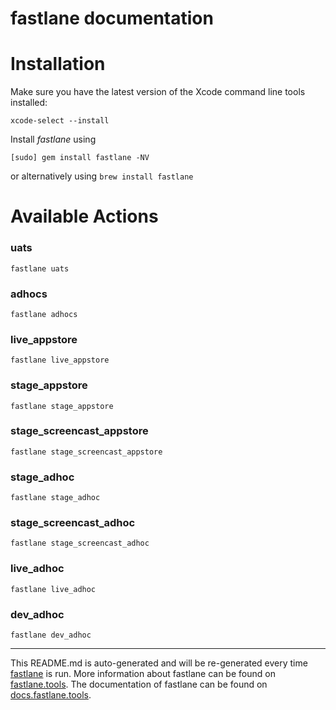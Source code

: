 fastlane documentation
================
# Installation

Make sure you have the latest version of the Xcode command line tools installed:

```
xcode-select --install
```

Install _fastlane_ using
```
[sudo] gem install fastlane -NV
```
or alternatively using `brew install fastlane`

# Available Actions
### uats
```
fastlane uats
```

### adhocs
```
fastlane adhocs
```

### live_appstore
```
fastlane live_appstore
```

### stage_appstore
```
fastlane stage_appstore
```

### stage_screencast_appstore
```
fastlane stage_screencast_appstore
```

### stage_adhoc
```
fastlane stage_adhoc
```

### stage_screencast_adhoc
```
fastlane stage_screencast_adhoc
```

### live_adhoc
```
fastlane live_adhoc
```

### dev_adhoc
```
fastlane dev_adhoc
```


----

This README.md is auto-generated and will be re-generated every time [fastlane](https://fastlane.tools) is run.
More information about fastlane can be found on [fastlane.tools](https://fastlane.tools).
The documentation of fastlane can be found on [docs.fastlane.tools](https://docs.fastlane.tools).
